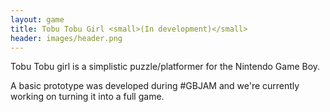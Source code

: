 ```yaml
---
layout: game
title: Tobu Tobu Girl <small>(In development)</small>
header: images/header.png
---
```

Tobu Tobu girl is a simplistic puzzle/platformer for the Nintendo Game Boy.

A basic prototype was developed during #GBJAM and we're currently working on turning it into a full game.
